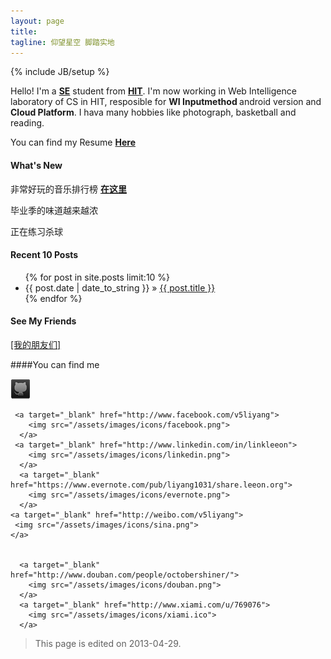 ```yaml
---
layout: page
title: 
tagline: 仰望星空 脚踏实地
---
```

{% include JB/setup %}

Hello! I'm a <strong><a target="_blank" href="http://en.wikipedia.org/wiki/Software_engineering">SE</a></strong> student from <strong><a target="_blank" href="http://en.hit.edu.cn/" >HIT</a></strong>. I'm now working in Web Intelligence laboratory of CS in HIT, resposible for <strong>WI Inputmethod </strong>android version and <strong>Cloud Platform</strong>.
I hava many hobbies like photograph, basketball and reading.

You can find my Resume <strong><a target="_blank" href="/resume">Here</a></strong>

#### What's New

非常好玩的音乐排行榜 <strong><a target="_blank" href="http://rank.leeon.org"> 在这里</a></strong>

毕业季的味道越来越浓

正在练习杀球

#### Recent 10 Posts

<ul class="posts">
  <!--User limit to set the number of posts listed in the page-->
  {% for post in site.posts limit:10 %}
    <li><span>{{ post.date | date_to_string }}</span> &raquo; <a href="{{ BASE_PATH }}{{ post.url }}">{{ post.title }}</a></li>
  {% endfor %}
</ul>

#### See My Friends
<a href="/links.html">[我的朋友们]</a>



####You can find me
<p>
    <a target="_blank" href="http://github.com/leeon">
     <img src="/assets/images/icons/github.png">
    </a>

     <a target="_blank" href="http://www.facebook.com/v5liyang">
        <img src="/assets/images/icons/facebook.png">
      </a>
     <a target="_blank" href="http://www.linkedin.com/in/linkleeon">
        <img src="/assets/images/icons/linkedin.png">
      </a>
      <a target="_blank" href="https://www.evernote.com/pub/liyang1031/share.leeon.org">
        <img src="/assets/images/icons/evernote.png">
      </a>
    <a target="_blank" href="http://weibo.com/v5liyang">
     <img src="/assets/images/icons/sina.png">
    </a>
 

      <a target="_blank" href="http://www.douban.com/people/octobershiner/">
      	<img src="/assets/images/icons/douban.png">
      </a>
      <a target="_blank" href="http://www.xiami.com/u/769076">
        <img src="/assets/images/icons/xiami.ico">
      </a>

</p>




>This page is edited on 2013-04-29.